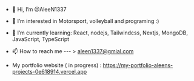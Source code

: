 - 👋 Hi, I’m @AleeN1337
- 👀 I’m interested in Motorsport, volleyball and programing :)
- 🌱 I’m currently learning: React, nodejs, Tailwindcss, Nextjs, MongoDB, JavaScript, TypeScript 
- 📫 How to reach me --- > aleen1337@gmial.com

- My portfolio website ( in progress) : https://my-portfolio-aleens-projects-0e618914.vercel.app


